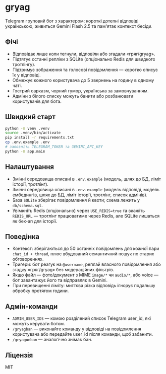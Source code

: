 # gryag

Telegram груповий бот з характером: короткі дотепні відповіді українською, живиться Gemini Flash 2.5 та пам'ятає контекст бесіди.

## Фічі
- Відповідає лише коли тегнули, відповіли або згадали «гряг/gryag».
- Підтягує останні репліки з SQLite (опціонально Redis для швидкого тротлінгу).
- Підтримує зображення та голосові повідомлення — коротко описує їх у відповіді.
- Обмежує кожного користувача до 5 звернень на годину в одному чаті.
- Гострий сарказм, чорний гумор, українська за замовчуванням.
- Адміни з білого списку можуть банити або розбанювати користувачів для бота.

## Швидкий старт
```bash
python -m venv .venv
source .venv/bin/activate
pip install -r requirements.txt
cp .env.example .env
# заповніть TELEGRAM_TOKEN та GEMINI_API_KEY
python -m app.main
```

## Налаштування
- Змінні середовища описані в `.env.example` (модель, шлях до БД, ліміт історії, тротлінг).
- Змінні середовища описані в `.env.example` (модель відповіді, модель ембедингів, шлях до БД, ліміт історії, тротлінг, список адмінів).
- База `SQLite` зберігає повідомлення й квоти; схема лежить у `db/schema.sql`.
- Увімкніть Redis (опціонально) через `USE_REDIS=true` та вкажіть `REDIS_URL` — тротлінг працюватиме через Redis, але SQLite лишаться як бек-ап для історії.

## Поведінка
- Контекст: зберігаються до 50 останніх повідомлень для кожної пари `chat_id + thread`, плюс вбудований семантичний пошук по старих обговореннях.
- Тригери: бот реагує на `@username`, реплай власного повідомлення або згадку «гряг/gryag» без модераційних фільтрів.
- Якщо файл — фото/документ з MIME `image/*` чи `audio/*`, або voice — бот завантажує його та відправляє в Gemini.
- При перевищенні ліміту: миттєва різка відповідь ігнорує подальшу обробку протягом години.

## Адмін-команди
- `ADMIN_USER_IDS` — комою розділений список Telegram user_id, які можуть керувати ботом.
- `/gryagban` — виконайте команду у відповіді на повідомлення користувача або передайте user_id після команди, щоб забанити.
- `/gryagunban` — аналогічно знімає бан.

## Ліцензія
MIT
